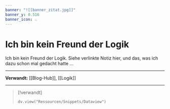 ```yaml
---
banner: "![[banner_zitat.jpg]]"
banner_y: 0.516
banner_icon: ♨️
---
```


# Ich bin kein Freund der Logik

Ich bin kein Freund der Logik. Siehe verlinkte Notiz hier, und das, was ich dazu schon mal gedacht hatte ...

---

**Verwandt:** [[Blog-Hub]], [[Logik]]

---

> [!verwandt]
> ```dataviewjs
> dv.view("Ressourcen/Snippets/Dataview")
> ```